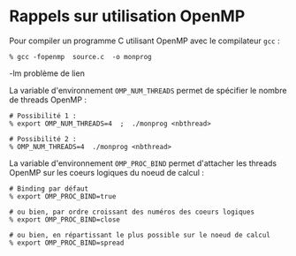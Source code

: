 # Rappels sur utilisation OpenMP

Pour compiler un programme C utilisant OpenMP avec le compilateur `gcc` :
```
% gcc -fopenmp  source.c  -o monprog
```
-lm problème de lien

La variable d'environnement `OMP_NUM_THREADS` permet de spécifier le nombre de threads OpenMP :
```
# Possibilité 1 : 
% export OMP_NUM_THREADS=4  ;  ./monprog <nbthread>

# Possibilité 2 :  
% OMP_NUM_THREADS=4  ./monprog <nbthread>
```

La variable d'environnement `OMP_PROC_BIND` permet d'attacher les threads OpenMP sur les coeurs logiques du noeud de calcul :
```
# Binding par défaut
% export OMP_PROC_BIND=true

# ou bien, par ordre croissant des numéros des coeurs logiques
% export OMP_PROC_BIND=close 

# ou bien, en répartissant le plus possible sur le noeud de calcul
% export OMP_PROC_BIND=spread 
```

